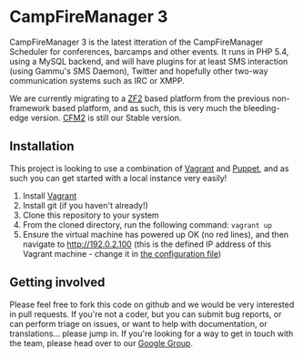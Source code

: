 # CampFireManager 3

CampFireManager 3 is the latest itteration of the CampFireManager Scheduler for conferences, barcamps and other events. It runs in PHP 5.4, using a MySQL backend, and will have plugins for at least SMS interaction (using Gammu's SMS Daemon), Twitter and hopefully other two-way communication systems such as IRC or XMPP.

We are currently migrating to a [ZF2](http://framework.zend.com/ "Zend Framework") based platform from the previous non-framework based platform, and as such, this is very much the bleeding-edge version. [CFM2](https://github.com/CampFireManager/cfm2 "CFM2") is still our Stable version.

## Installation

This project is looking to use a combination of [Vagrant](http://www.vagrantup.com "Vagrant by HashiCorp") and [Puppet](https://puppetlabs.com/puppet/puppet-open-source/ "Puppet by Puppet Labs"), and as such you can get started with a local instance very easily!

1.  Install [Vagrant](http://downloads.vagrantup.com/ "Download link for Vagrant")
2.  Install git (if you haven't already!)
3.  Clone this repository to your system
4.  From the cloned directory, run the following command: `vagrant up`
5.  Ensure the virtual machine has powered up OK (no red lines), and then navigate to http://192.0.2.100 (this is the defined IP address of this Vagrant machine - change it in [the configuration file](Vagrantfile "the Vagrant config file for this project"))

## Getting involved

Please feel free to fork this code on github and we would be very interested in pull requests. If you're not a coder, but you can submit bug reports, or can perform triage on issues, or want to help with documentation, or translations... please jump in. If you're looking for a way to get in touch with the team, please head over to our [Google Group](https://groups.google.com/group/campfiremanager "CampFireManager Google Group").
